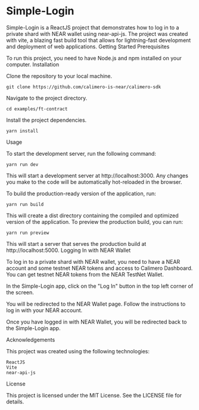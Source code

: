 # Simple-Login

Simple-Login is a ReactJS project that demonstrates how to log in to a private shard with NEAR wallet using near-api-js. The project was created with vite, a blazing fast build tool that allows for lightning-fast development and deployment of web applications.
Getting Started
Prerequisites

To run this project, you need to have Node.js and npm installed on your computer.
Installation

Clone the repository to your local machine.

```
git clone https://github.com/calimero-is-near/calimero-sdk
```
Navigate to the project directory.

```
cd examples/ft-contract
```
Install the project dependencies.

```
yarn install
```
Usage

To start the development server, run the following command:

```
yarn run dev
```
This will start a development server at http://localhost:3000. Any changes you make to the code will be automatically hot-reloaded in the browser.

To build the production-ready version of the application, run:

```
yarn run build
```
This will create a dist directory containing the compiled and optimized version of the application. To preview the production build, you can run:

```
yarn run preview
```
This will start a server that serves the production build at http://localhost:5000.
Logging In with NEAR Wallet

To log in to a private shard with NEAR wallet, you need to have a NEAR account and some testnet NEAR tokens and access to Calimero Dashboard. You can get testnet NEAR tokens from the NEAR TestNet Wallet.

In the Simple-Login app, click on the "Log In" button in the top left corner of the screen.

You will be redirected to the NEAR Wallet page. Follow the instructions to log in with your NEAR account.

Once you have logged in with NEAR Wallet, you will be redirected back to the Simple-Login app. 

Acknowledgements

This project was created using the following technologies:

    ReactJS
    Vite
    near-api-js

License

This project is licensed under the MIT License. See the LICENSE file for details.
